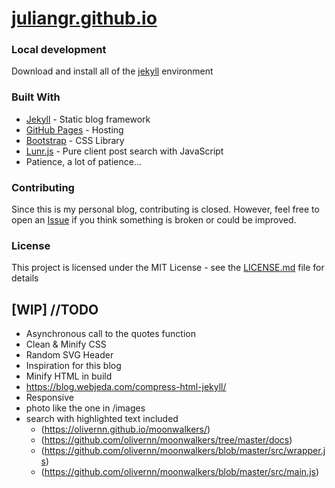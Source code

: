 # [juliangr.github.io](https://juliangr.github.io/)

### Local development

Download and install all of the [jekyll](https://jekyllrb.com/docs/) environment

### Built With

-   [Jekyll](https://jekyllrb.com/) - Static blog framework
-   [GitHub Pages](https://pages.github.com/) - Hosting
-   [Bootstrap](https://getbootstrap.com/) - CSS Library
-   [Lunr.js](https://lunrjs.com/) - Pure client post search with JavaScript
-   Patience, a lot of patience...

### Contributing

Since this is my personal blog, contributing is closed. However, feel free to open an [Issue](https://github.com/JulianGR/JulianGR.github.io/issues/new) if you think something is broken or could be improved.

### License

This project is licensed under the MIT License - see the [LICENSE.md](LICENSE.md) file for details

## [WIP] //TODO

-   Asynchronous call to the quotes function
-   Clean & Minify CSS
-   Random SVG Header
-   Inspiration for this blog
-   Minify HTML in build
-   <https://blog.webjeda.com/compress-html-jekyll/>
-   Responsive
-   photo like the one in /images
-   search with highlighted text included
    -   (<https://olivernn.github.io/moonwalkers/>)
    -   (<https://github.com/olivernn/moonwalkers/tree/master/docs>)
    -   (<https://github.com/olivernn/moonwalkers/blob/master/src/wrapper.js>)
    -   (<https://github.com/olivernn/moonwalkers/blob/master/src/main.js>)
